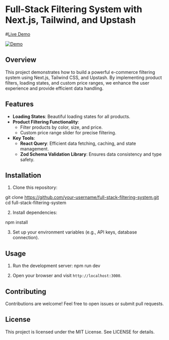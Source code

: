# Full-Stack Filtering System with Next.js, Tailwind, and Upstash
#<a href="https://filtering-system-one.vercel.app/" alt="live demo">Live Demo</a>

[![Demo](https://res.cloudinary.com/marcomontalbano/image/upload/v1714008436/video_to_markdown/images/google-drive--1WusanZqn_KvSdAgjBAPkr5TIXiUtYgAj-c05b58ac6eb4c4700831b2b3070cd403.jpg)](https://drive.google.com/file/d/1WusanZqn_KvSdAgjBAPkr5TIXiUtYgAj/view?usp=drive_link "Demo")


## Overview

This project demonstrates how to build a powerful e-commerce filtering system using Next.js, Tailwind CSS, and Upstash. By implementing product filters, loading states, and custom price ranges, we enhance the user experience and provide efficient data handling.

## Features

- **Loading States**: Beautiful loading states for all products.
- **Product Filtering Functionality**:
  - Filter products by color, size, and price.
  - Custom price range slider for precise filtering.
- **Key Tools**:
  - **React Query**: Efficient data fetching, caching, and state management.
  - **Zod Schema Validation Library**: Ensures data consistency and type safety.

## Installation

1. Clone this repository:

git clone https://github.com/your-username/full-stack-filtering-system.git cd full-stack-filtering-system

2. Install dependencies:

npm install


3. Set up your environment variables (e.g., API keys, database connection).

## Usage

1. Run the development server:
npm run dev

2. Open your browser and visit `http://localhost:3000`.

## Contributing

Contributions are welcome! Feel free to open issues or submit pull requests.

## License

This project is licensed under the MIT License. See LICENSE for details.

